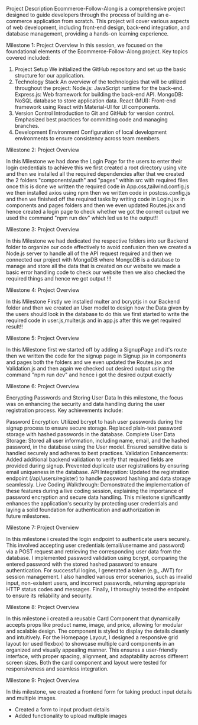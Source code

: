 Project Description
Ecommerce-Follow-Along is a comprehensive project designed to guide developers through the process of building an e-commerce application from scratch. This project will cover various aspects of web development, including front-end design, back-end integration, and database management, providing a hands-on learning experience.

Milestone 1: Project Overview
In this session, we focused on the foundational elements of the Ecommerce-Follow-Along project. Key topics covered included:

1. Project Setup
We initialized the GitHub repository and set up the basic structure for our application.
2. Technology Stack
An overview of the technologies that will be utilized throughout the project:
Node.js: JavaScript runtime for the back-end.
Express.js: Web framework for building the back-end API.
MongoDB: NoSQL database to store application data.
React (MUI): Front-end framework using React with Material-UI for UI components.
3. Version Control
Introduction to Git and GitHub for version control.
Emphasized best practices for committing code and managing branches.
4. Development Environment
Configuration of local development environments to ensure consistency across team members.

Milestone 2: Project Overview

In this Milestone we had done the Login Page for the users to enter their login credentials to achieve this we first created a root directory using vite and then we installed all the required dependencies after that we created the 2 folders "components\auth" and "pages" within src with required files once this is done we written the required code in App.css,tailwind.config.js we then installed axios using npm then we written code in postcss.config.js and then we finished off the required tasks by writing code in Login.jsx in components and pages folders and then we even updated Routes.jsx and hence created a login page to check whether we got the correct output we used the command "npm run dev" which led us to the output!!

Milestone 3: Project Overview

In this Milestone we had dedicated the respective folders into our Backend folder to organize our code effectively to avoid confusion then we created a Node.js server to handle all of the API request required and then we connected our project with MongoDB where MongoDB is a database to manage and store all the data that is created on our website we made a basic error handling code to check our website then we also checked the required things and hence we got output !!!

Milestone 4: Project Overview 

In this Milestone Firstly we installed multer and bcryptjs in our Backend folder and then we created an User model to design how the Data given by the users should look in the database to do this we first started to write the required code in user.js,multer.js and in app.js after this we get required result!!

Milestone 5: Project Overview

In this Milestone first we started off by adding a SignupPage and it's route then we written the code for the signup page in Signup.jsx in components and pages both the folders and we even updated the Routes.jsx and Validation.js and then again we checked out desired output using the command "npm run dev" and hence i got the desired output exactly 

Milestone 6: Project Overview

Encrypting Passwords and Storing User Data
In this milestone, the focus was on enhancing the security and data handling during the user registration process. Key achievements include:

Password Encryption:
Utilized bcrypt to hash user passwords during the signup process to ensure secure storage.
Replaced plain-text password storage with hashed passwords in the database.
Complete User Data Storage:
Stored all user information, including name, email, and the hashed password, in the database using the User model.
Ensured sensitive data is handled securely and adheres to best practices.
Validation Enhancements:
Added additional backend validation to verify that required fields are provided during signup.
Prevented duplicate user registrations by ensuring email uniqueness in the database.
API Integration:
Updated the registration endpoint (/api/users/register) to handle password hashing and data storage seamlessly.
Live Coding Walkthrough:
Demonstrated the implementation of these features during a live coding session, explaining the importance of password encryption and secure data handling.
This milestone significantly enhances the application's security by protecting user credentials and laying a solid foundation for authentication and authorization in future milestones.


Milestone 7: Project Overview

In this milestone i created the login endpoint to authenticate users securely. This involved accepting user credentials (email/username and password) via a POST request and retrieving the corresponding user data from the database. I implemented password validation using bcrypt, comparing the entered password with the stored hashed password to ensure authentication. For successful logins, I generated a token (e.g., JWT) for session management. I also handled various error scenarios, such as invalid input, non-existent users, and incorrect passwords, returning appropriate HTTP status codes and messages. Finally, I thoroughly tested the endpoint to ensure its reliability and security.

Milestone 8: Project Overview

In this milestone i created a reusable Card Component that dynamically accepts props like product name, image, and price, allowing for modular and scalable design. The component is styled to display the details cleanly and intuitively. For the Homepage Layout, I designed a responsive grid layout (or used flexbox) to showcase multiple card components in an organized and visually appealing manner. This ensures a user-friendly interface, with proper spacing, alignment, and adaptability across different screen sizes. Both the card component and layout were tested for responsiveness and seamless integration.

Milestone 9: Project Overview

In this milestone, we created a frontend form for taking product input details and multiple images.

- Created a form to input product details
- Added functionality to upload multiple images